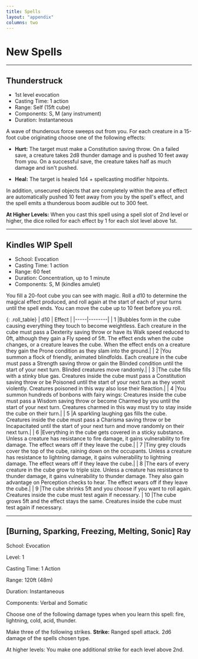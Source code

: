 ```yaml
---
title: Spells
layout: "appendix"
columns: two
---
```


# New Spells

---

## Thunderstruck
- 1st level evocation
- Casting Time: 1 action
- Range: Self (15ft cube)
- Components: S, M (any instrument)
- Duration: Instantaneous

A wave of thunderous force sweeps out from you. For each creature in a 15-foot cube originating choose one of the following effects:

- **Hurt:** The target must make a Constitution saving throw. On a failed save, a creature takes 2d8 thunder damage and is pushed 10 feet away from you. On a successful save, the creature takes half as much damage and isn't pushed.

- **Heal:** The target is healed 1d4 + spellcasting modifier hitpoints.

In addition, unsecured objects that are completely within the area of effect are automatically pushed 10 feet away from you by the spell's effect, and the spell emits a thunderous boom audible out to 300 feet.

**At Higher Levels:** When you cast this spell using a spell slot of 2nd level or higher, the dice rolled for each effect by 1 for each slot level above 1st.

---

## Kindles WIP Spell
- School: Evocation
- Casting Time: 1 action
- Range: 60 feet
- Duration: Concentration, up to 1 minute
- Components: S, M (kindles amulet)

You fill a 20-foot cube you can see with magic. Roll a d10 to determine the magical effect produced, and roll again at the start of each of your turns until the spell ends. You can move the cube up to 10 feet before you roll.

{: .roll_table}
| d10 | Effect |
|-----|--------|
| 1   |Bubbles form in the cube causing everything they touch to become weightless. Each creature in the cube must pass a Dexterity saving throw or have its Walk speed reduced to 0ft, although they gain a Fly speed of 5ft. The effect ends when the cube changes, or a creature leaves the cube. When the effect ends on a creature they gain the Prone condition as they slam into the ground.|
| 2   |You summon a flock of friendly, animated blindfolds. Each creature in the cube must pass a Strength saving throw or gain the Blinded condition until the start of your next turn. Blinded creatures move randomly.|
| 3   |The cube fills with a stinky blue gas. Creatures inside the cube must pass a  Constitution saving throw or be Poisoned until the start of your next turn as they vomit violently. Creatures poisoned in this way also lose their Reaction.|
| 4   |You summon hundreds of bonbons with fairy wings: Creatures inside the cube must pass a Wisdom saving throw or become Charmed by you until the start of your next turn. Creatures charmed in this way must try to stay inside the cube on their turn.|
| 5   |A sparkling laughing gas fills the cube. Creatures inside the cube must pass a Charisma saving throw or be Incapacitated until the start of your next turn and move randomly on their next turn.|
| 6   |Everything in the cube gets covered in a sticky substance. Unless a creature has resistance to fire damage, it gains vulnerability to fire damage. The effect wears off if they leave the cube.|
| 7   |Tiny grey clouds cover the top of the cube, raining down on the occupants. Unless a creature has resistance to lightning damage, it gains vulnerability to lightning damage. The effect wears off if they leave the cube.|
| 8   |The ears of every creature in the cube grow to triple size. Unless a creature has resistance to thunder damage, it gains vulnerability to thunder damage. They also gain advantage on Perception checks to hear. The effect wears off if they leave the cube.|
| 9   |The cube shrinks 5ft and you choose if you want to roll again. Creatures inside the cube must test  again if necessary.
| 10  |The cube grows 5ft and the effect stays the same. Creatures inside the cube must test again if necessary.

---

## [Burning, Sparking, Freezing, Melting, Sonic] Ray
School: Evocation

Level: 1

Casting Time: 1 Action

Range: 120ft (48m)

Duration: Instantaneous

Components: Verbal and Somatic

Choose one of the following damage types when you learn this spell: fire, lightning, cold, acid, thunder. 

Make three of the following strikes.
**Strike:** Ranged spell attack. 2d6 damage of the spells chosen type.

At higher levels: You make one additional strike for each level above 2nd.
